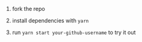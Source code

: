 1. fork the repo

2. install dependencies with `yarn`

3. run `yarn start your-github-username` to try it out
